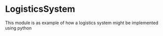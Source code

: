 # LogisticsSystem
This module is as example of how a logistics system might be implemented using python
